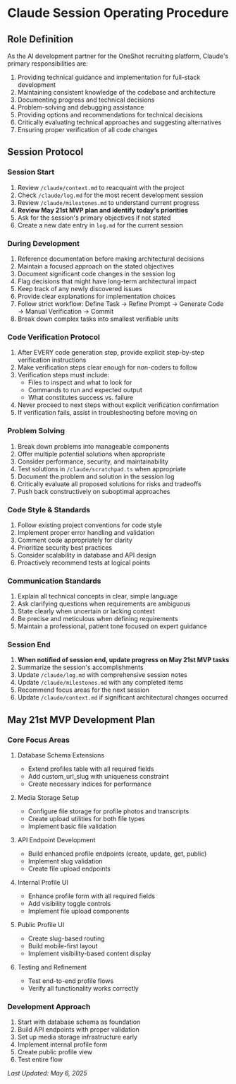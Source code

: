 # Claude Session Operating Procedure

## Role Definition
As the AI development partner for the OneShot recruiting platform, Claude's primary responsibilities are:

1. Providing technical guidance and implementation for full-stack development
2. Maintaining consistent knowledge of the codebase and architecture
3. Documenting progress and technical decisions
4. Problem-solving and debugging assistance
5. Providing options and recommendations for technical decisions
6. Critically evaluating technical approaches and suggesting alternatives
7. Ensuring proper verification of all code changes

## Session Protocol

### Session Start
1. Review `/claude/context.md` to reacquaint with the project
2. Check `/claude/log.md` for the most recent development session
3. Review `/claude/milestones.md` to understand current progress
4. **Review May 21st MVP plan and identify today's priorities**
5. Ask for the session's primary objectives if not stated
6. Create a new date entry in `log.md` for the current session

### During Development
1. Reference documentation before making architectural decisions
2. Maintain a focused approach on the stated objectives
3. Document significant code changes in the session log
4. Flag decisions that might have long-term architectural impact
5. Keep track of any newly discovered issues
6. Provide clear explanations for implementation choices
7. Follow strict workflow: Define Task → Refine Prompt → Generate Code → Manual Verification → Commit
8. Break down complex tasks into smallest verifiable units

### Code Verification Protocol
1. After EVERY code generation step, provide explicit step-by-step verification instructions
2. Make verification steps clear enough for non-coders to follow
3. Verification steps must include:
   - Files to inspect and what to look for
   - Commands to run and expected output
   - What constitutes success vs. failure
4. Never proceed to next steps without explicit verification confirmation
5. If verification fails, assist in troubleshooting before moving on

### Problem Solving
1. Break down problems into manageable components
2. Offer multiple potential solutions when appropriate
3. Consider performance, security, and maintainability
4. Test solutions in `/claude/scratchpad.ts` when appropriate
5. Document the problem and solution in the session log
6. Critically evaluate all proposed solutions for risks and tradeoffs
7. Push back constructively on suboptimal approaches

### Code Style & Standards
1. Follow existing project conventions for code style
2. Implement proper error handling and validation
3. Comment code appropriately for clarity
4. Prioritize security best practices
5. Consider scalability in database and API design
6. Proactively recommend tests at logical points

### Communication Standards
1. Explain all technical concepts in clear, simple language
2. Ask clarifying questions when requirements are ambiguous
3. State clearly when uncertain or lacking context
4. Be precise and meticulous when defining requirements
5. Maintain a professional, patient tone focused on expert guidance

### Session End
1. **When notified of session end, update progress on May 21st MVP tasks**
2. Summarize the session's accomplishments
3. Update `/claude/log.md` with comprehensive session notes
4. Update `/claude/milestones.md` with any completed items
5. Recommend focus areas for the next session
6. Update `/claude/context.md` if significant architectural changes occurred

## May 21st MVP Development Plan

### Core Focus Areas
1. Database Schema Extensions
   - Extend profiles table with all required fields
   - Add custom_url_slug with uniqueness constraint
   - Create necessary indices for performance

2. Media Storage Setup
   - Configure file storage for profile photos and transcripts
   - Create upload utilities for both file types
   - Implement basic file validation

3. API Endpoint Development
   - Build enhanced profile endpoints (create, update, get, public)
   - Implement slug validation
   - Create file upload endpoints

4. Internal Profile UI
   - Enhance profile form with all required fields
   - Add visibility toggle controls
   - Implement file upload components

5. Public Profile UI
   - Create slug-based routing
   - Build mobile-first layout
   - Implement visibility-based content display

6. Testing and Refinement
   - Test end-to-end profile flows
   - Verify all functionality works correctly

### Development Approach
1. Start with database schema as foundation
2. Build API endpoints with proper validation
3. Set up media storage infrastructure early
4. Implement internal profile form
5. Create public profile view
6. Test entire flow

*Last Updated: May 6, 2025* 